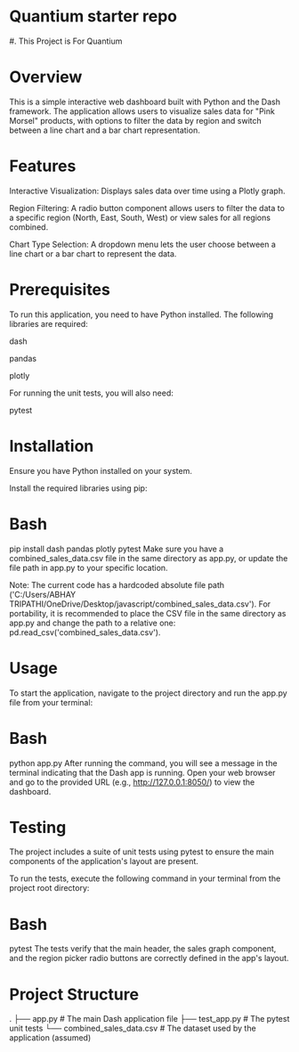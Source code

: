 # Quantium starter repo
#.   This Project is For Quantium
#   Overview

This is a simple interactive web dashboard built with Python and the Dash framework. The application allows users to visualize sales data for "Pink Morsel" products, with options to filter the data by region and switch between a line chart and a bar chart representation.

# Features
Interactive Visualization: Displays sales data over time using a Plotly graph.

Region Filtering: A radio button component allows users to filter the data to a specific region (North, East, South, West) or view sales for all regions combined.

Chart Type Selection: A dropdown menu lets the user choose between a line chart or a bar chart to represent the data.

# Prerequisites
To run this application, you need to have Python installed. The following libraries are required:

dash

pandas

plotly

For running the unit tests, you will also need:

pytest

# Installation
Ensure you have Python installed on your system.

Install the required libraries using pip:

# Bash

pip install dash pandas plotly pytest
Make sure you have a combined_sales_data.csv file in the same directory as app.py, or update the file path in app.py to your specific location.

Note: The current code has a hardcoded absolute file path ('C:/Users/ABHAY TRIPATHI/OneDrive/Desktop/javascript/combined_sales_data.csv'). For portability, it is recommended to place the CSV file in the same directory as app.py and change the path to a relative one: pd.read_csv('combined_sales_data.csv').

# Usage
To start the application, navigate to the project directory and run the app.py file from your terminal:

# Bash

python app.py
After running the command, you will see a message in the terminal indicating that the Dash app is running. Open your web browser and go to the provided URL (e.g., http://127.0.0.1:8050/) to view the dashboard.

# Testing
The project includes a suite of unit tests using pytest to ensure the main components of the application's layout are present.

To run the tests, execute the following command in your terminal from the project root directory:

# Bash

pytest
The tests verify that the main header, the sales graph component, and the region picker radio buttons are correctly defined in the app's layout.

# Project Structure
.
├── app.py                     # The main Dash application file
├── test_app.py                # The pytest unit tests
└── combined_sales_data.csv    # The dataset used by the application (assumed)
